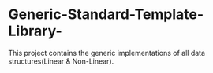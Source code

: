 # Generic-Standard-Template-Library-
This project contains the generic implementations of all data structures(Linear &amp; Non-Linear). 
